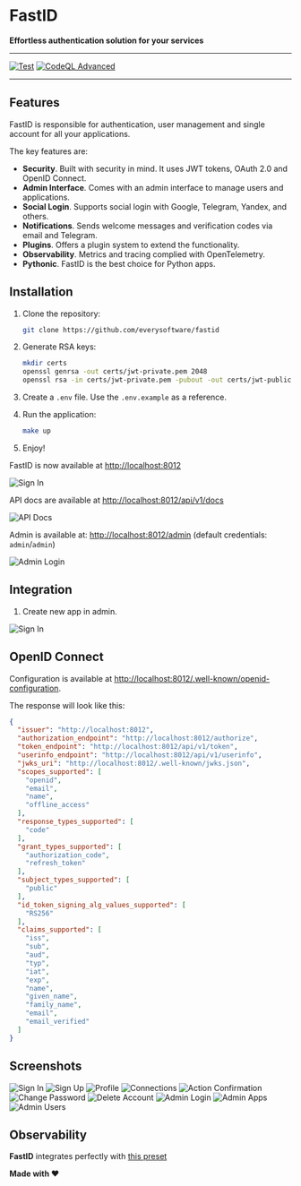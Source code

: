 # FastID

**Effortless authentication solution for your services**

---

[![Test](https://github.com/everysoftware/fastid/actions/workflows/test.yml/badge.svg)](https://github.com/everysoftware/fastid/actions/workflows/test.yml)
[![CodeQL Advanced](https://github.com/everysoftware/fastid/actions/workflows/codeql.yml/badge.svg)](https://github.com/everysoftware/fastid/actions/workflows/codeql.yml)

---

## Features

FastID is responsible for authentication, user management and single account for all your applications.

The key features are:

* **Security**. Built with security in mind. It uses JWT tokens, OAuth 2.0 and OpenID Connect.
* **Admin Interface**. Comes with an admin interface to manage users and applications.
* **Social Login**. Supports social login with Google, Telegram, Yandex, and others.
* **Notifications**. Sends welcome messages and verification codes via email and Telegram.
* **Plugins**. Offers a plugin system to extend the functionality.
* **Observability**. Metrics and tracing complied with OpenTelemetry.
* **Pythonic**. FastID is the best choice for Python apps.

## Installation

1. Clone the repository:

     ```bash
     git clone https://github.com/everysoftware/fastid
     ```

2. Generate RSA keys:

     ```bash
     mkdir certs
     openssl genrsa -out certs/jwt-private.pem 2048
     openssl rsa -in certs/jwt-private.pem -pubout -out certs/jwt-public.pem
     ```

3. Create a `.env` file. Use the `.env.example` as a reference.

4. Run the application:

    ```bash
    make up
    ```

5. Enjoy!

FastID is now available at [http://localhost:8012](http://localhost:8012)

![Sign In](assets/signin.png)

API docs are available at [http://localhost:8012/api/v1/docs](http://localhost:8012/api/v1/docs)

![API Docs](assets/api_docs.png)

Admin is available at: [http://localhost:8012/admin](http://localhost:8012/admin) (default credentials:
`admin`/`admin`)

![Admin Login](assets/admin_login.png)

## Integration

1. Create new app in admin.

![Sign In](assets/create_app.png)

## OpenID Connect

Configuration is available
at [http://localhost:8012/.well-known/openid-configuration](http://localhost:8012/.well-known/openid-configuration).

The response will look like this:

```json
{
  "issuer": "http://localhost:8012",
  "authorization_endpoint": "http://localhost:8012/authorize",
  "token_endpoint": "http://localhost:8012/api/v1/token",
  "userinfo_endpoint": "http://localhost:8012/api/v1/userinfo",
  "jwks_uri": "http://localhost:8012/.well-known/jwks.json",
  "scopes_supported": [
    "openid",
    "email",
    "name",
    "offline_access"
  ],
  "response_types_supported": [
    "code"
  ],
  "grant_types_supported": [
    "authorization_code",
    "refresh_token"
  ],
  "subject_types_supported": [
    "public"
  ],
  "id_token_signing_alg_values_supported": [
    "RS256"
  ],
  "claims_supported": [
    "iss",
    "sub",
    "aud",
    "typ",
    "iat",
    "exp",
    "name",
    "given_name",
    "family_name",
    "email",
    "email_verified"
  ]
}
```

## Screenshots

![Sign In](assets/signin.png)
![Sign Up](assets/signup.png)
![Profile](assets/profile.png)
![Connections](assets/connections.png)
![Action Confirmation](assets/action_confirmation.png)
![Change Password](assets/change_password.png)
![Delete Account](assets/delete_account.png)
![Admin Login](assets/admin_login.png)
![Admin Apps](assets/admin_apps.png)
![Admin Users](assets/admin_users.png)

## Observability

**FastID** integrates perfectly with [this preset](https://github.com/everysoftware/fastapi-obs)

**Made with ❤️**
